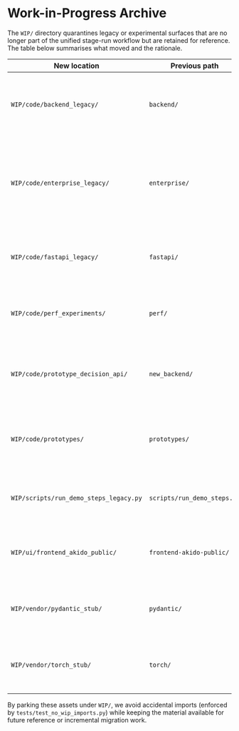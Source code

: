# Work-in-Progress Archive

The `WIP/` directory quarantines legacy or experimental surfaces that are no longer part of the unified stage-run workflow but are retained for reference. The table below summarises what moved and the rationale.

| New location | Previous path | Notes |
| --- | --- | --- |
| `WIP/code/backend_legacy/` | `backend/` | Historical Flask demo backend superseded by the canonical `core` + `apps` pipelines. |
| `WIP/code/enterprise_legacy/` | `enterprise/` | Full enterprise stack (API, DB, UI) retained for documentation but replaced by the streamlined blended services. |
| `WIP/code/fastapi_legacy/` | `fastapi/` | Early FastAPI experiments; keep isolated to avoid conflicting imports. |
| `WIP/code/perf_experiments/` | `perf/` | Performance benchmarks and notes that are not part of supported runtime paths. |
| `WIP/code/prototype_decision_api/` | `new_backend/` | Prototype decision API superseded by the new stage runner + ingest API flow. |
| `WIP/code/prototypes/` | `prototypes/` | Miscellaneous proof-of-concept pipelines; archived until individually reviewed. |
| `WIP/scripts/run_demo_steps_legacy.py` | `scripts/run_demo_steps.py` | Legacy multi-stage runner replaced by `python -m core.cli stage-run`. |
| `WIP/ui/frontend_akido_public/` | `frontend-akido-public/` | Marketing UI build not aligned with the current CLI/API demo experience. |
| `WIP/vendor/pydantic_stub/` | `pydantic/` | Local stub module for earlier experiments—kept out of import path. |
| `WIP/vendor/torch_stub/` | `torch/` | Lightweight torch placeholder used only in archived notebooks. |

By parking these assets under `WIP/`, we avoid accidental imports (enforced by `tests/test_no_wip_imports.py`) while keeping the material available for future reference or incremental migration work.
